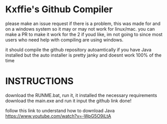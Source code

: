 # Kxffie's Github Compiler

please make an issue request if there is a problem, this was made for and on a windows system so it may or may not work for linux/mac.
you can make a PR to make it work for the 2 if youd like, im not going to since most users who need help with compiling are using windows.

it should compile the github repository autoamtically if you have Java installed
but the auto installer is pretty janky and doesnt work 100% of the time

# INSTRUCTIONS

download the RUNME.bat, run it, it installed the necessary requirements
download the main.exe and run it
input the github link
done!

follow this link to understand how to download Java https://www.youtube.com/watch?v=-WpG5O9iLtA
